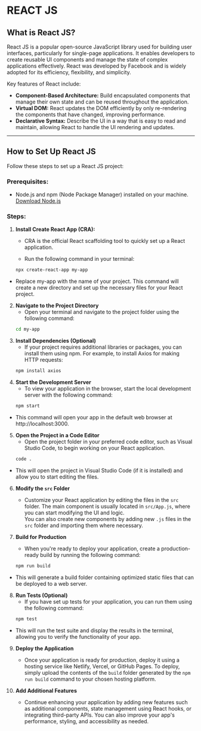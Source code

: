 # REACT JS

## What is React JS?

React JS is a popular open-source JavaScript library used for building user interfaces, particularly for single-page applications. It enables developers to create reusable UI components and manage the state of complex applications effectively. React was developed by Facebook and is widely adopted for its efficiency, flexibility, and simplicity.

Key features of React include:

- **Component-Based Architecture:** Build encapsulated components that manage their own state and can be reused throughout the application.
- **Virtual DOM:** React updates the DOM efficiently by only re-rendering the components that have changed, improving performance.
- **Declarative Syntax:** Describe the UI in a way that is easy to read and maintain, allowing React to handle the UI rendering and updates.

---

## How to Set Up React JS

Follow these steps to set up a React JS project:

### Prerequisites:
- Node.js and npm (Node Package Manager) installed on your machine. [Download Node.js](https://nodejs.org/)

### Steps:

1. **Install Create React App (CRA):**
   - CRA is the official React scaffolding tool to quickly set up a React application.

   - Run the following command in your terminal:
   ```bash
   npx create-react-app my-app
   
- Replace my-app with the name of your project. This command will create a new directory and set up the necessary files for your React project.

2. **Navigate to the Project Directory**  
   - Open your terminal and navigate to the project folder using the following command:  
   ```bash
   cd my-app

3. **Install Dependencies (Optional)**  
   - If your project requires additional libraries or packages, you can install them using npm. For example, to install Axios for making HTTP requests:  
   ```bash
   npm install axios

4. **Start the Development Server**  
   - To view your application in the browser, start the local development server with the following command:  
   ```bash
   npm start

- This command will open your app in the default web browser at http://localhost:3000.

5. **Open the Project in a Code Editor**  
   - Open the project folder in your preferred code editor, such as Visual Studio Code, to begin working on your React application.  
   ```bash
   code .
   
- This will open the project in Visual Studio Code (if it is installed) and allow you to start editing the files.

6. **Modify the `src` Folder**  
   - Customize your React application by editing the files in the `src` folder. The main component is usually located in `src/App.js`, where you can start modifying the UI and logic.  
   You can also create new components by adding new `.js` files in the `src` folder and importing them where necessary.

7. **Build for Production**  
   - When you're ready to deploy your application, create a production-ready build by running the following command:  
   ```bash
   npm run build
   
- This will generate a build folder containing optimized static files that can be deployed to a web server.

8. **Run Tests (Optional)**  
   - If you have set up tests for your application, you can run them using the following command:  
   ```bash
   npm test
   
- This will run the test suite and display the results in the terminal, allowing you to verify the functionality of your app.

9. **Deploy the Application**  
   - Once your application is ready for production, deploy it using a hosting service like Netlify, Vercel, or GitHub Pages. To deploy, simply upload the contents of the `build` folder generated by the `npm run build` command to your chosen hosting platform.

10. **Add Additional Features**  
    - Continue enhancing your application by adding new features such as additional components, state management using React hooks, or integrating third-party APIs. You can also improve your app's performance, styling, and accessibility as needed.
